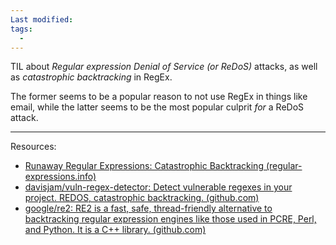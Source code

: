 ```yaml
---
Last modified: 
tags:
  - 
---
```


TIL about *Regular expression Denial of Service (or ReDoS)* attacks, as well as *catastrophic backtracking* in RegEx.

The former seems to be a popular reason to not use RegEx in things like email, while the latter seems to be the most popular culprit *for* a ReDoS attack.

---
Resources:
- [Runaway Regular Expressions: Catastrophic Backtracking (regular-expressions.info)](https://www.regular-expressions.info/catastrophic.html)
- [davisjam/vuln-regex-detector: Detect vulnerable regexes in your project. REDOS, catastrophic backtracking. (github.com)](https://github.com/davisjam/vuln-regex-detector)
- [google/re2: RE2 is a fast, safe, thread-friendly alternative to backtracking regular expression engines like those used in PCRE, Perl, and Python. It is a C++ library. (github.com)](https://github.com/google/re2)
